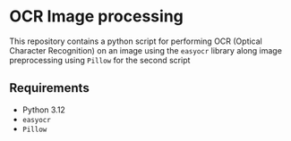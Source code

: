 # OCR Image processing

This repository contains a python script for performing OCR (Optical Character Recognition) on an image using the `easyocr` library along image preprocessing using `Pillow` for the second script 

## Requirements
- Python 3.12
- `easyocr`
- `Pillow`



